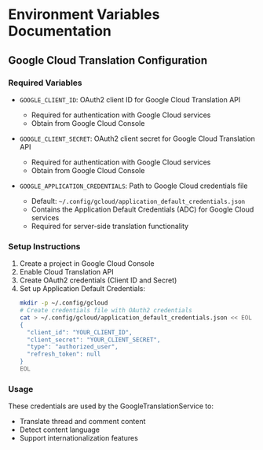 # Environment Variables Documentation

## Google Cloud Translation Configuration

### Required Variables
- `GOOGLE_CLIENT_ID`: OAuth2 client ID for Google Cloud Translation API
  - Required for authentication with Google Cloud services
  - Obtain from Google Cloud Console

- `GOOGLE_CLIENT_SECRET`: OAuth2 client secret for Google Cloud Translation API
  - Required for authentication with Google Cloud services
  - Obtain from Google Cloud Console

- `GOOGLE_APPLICATION_CREDENTIALS`: Path to Google Cloud credentials file
  - Default: `~/.config/gcloud/application_default_credentials.json`
  - Contains the Application Default Credentials (ADC) for Google Cloud services
  - Required for server-side translation functionality

### Setup Instructions
1. Create a project in Google Cloud Console
2. Enable Cloud Translation API
3. Create OAuth2 credentials (Client ID and Secret)
4. Set up Application Default Credentials:
   ```bash
   mkdir -p ~/.config/gcloud
   # Create credentials file with OAuth2 credentials
   cat > ~/.config/gcloud/application_default_credentials.json << EOL
   {
     "client_id": "YOUR_CLIENT_ID",
     "client_secret": "YOUR_CLIENT_SECRET",
     "type": "authorized_user",
     "refresh_token": null
   }
   EOL
   ```

### Usage
These credentials are used by the GoogleTranslationService to:
- Translate thread and comment content
- Detect content language
- Support internationalization features
